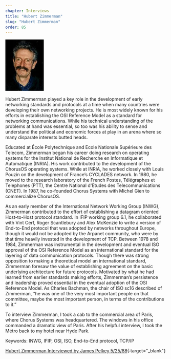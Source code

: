 ```yaml
---
chapter: Interviews
title: "Hubert Zimmerman"
slug: "Hubert Zimmerman"
order: 85
---
```


![Hubert Zimmerman](/assets/img/hubert-zimmerman-l.jpg)

Hubert Zimmerman played a key role in the development of early networking standards and protocols at a time when many countries were developing their own networking projects. He is most widely known for his efforts in establishing the OSI Reference Model as a standard for networking communications. While his technical understanding of the problems at hand was essential, so too was his ability to sense and understand the political and economic forces at play in an arena where so many disparate interests butted heads.

Educated at École Polytechnique and Ecole Nationale Supérieure des Telecom, Zimmerman began his career doing research on operating systems for the Institut National de Recherche en Informatique et Automatique (INRIA). His work contributed to the development of the ChorusOS operating systems. While at INRIA, he worked closely with Louis Pouzin on the development of France’s CYCLADES network. In 1980, he moved to the research laboratory of the French Postes, Télégraphes et Telephones (PTT), the Centre National d'Etudes des Telecommunications (CNET). In 1987, he co-founded Chorus Systems with Michel Gien to commercialize ChorusOS.

As an early member of the International Network Working Group (INWG), Zimmerman contributed to the effort of establishing a datagram oriented Host-to-Host protocol standard. In IFIP working group 6.1, he collaborated with Vint Cerf, Roger Scantlebury and Alex McKenzie to write a version of End-to-End protocol that was adopted by networks throughout Europe, though it would not be adopted by the Arpanet community, who were by that time heavily invested in the development of TCP. Between 1978 and 1984, Zimmerman was instrumental in the development and eventual ISO approval of the OSI Reference Model as an international standard for the layering of data communication protocols. Though there was strong opposition to making a theoretical model an international standard, Zimmerman foresaw the value of establishing agreement on the basic underlying architecture for future protocols. Motivated by what he had learned from earlier standards making efforts, Zimmerman’s persistence and leadership proved essential in the eventual adoption of the OSI Reference Model. As Charles Bachman, the chair of ISO sc16 described of Zimmerman, “he was one of the very most important people on that committee, maybe the most important person, in terms of the contributions to it.”

To interview Zimmerman, I took a cab to the commercial area of Paris, where Chorus Systems was headquartered. The windows in his office commanded a dramatic view of Paris. After his helpful interview, I took the Métro back to my hotel near Hyde Park.

Keywords: INWG, IFIP, OSI, ISO, End-to-End protocol, TCP/IP

[Hubert Zimmerman Interviewed by James Pelkey 5/25/88](https://archive.computerhistory.org/resources/access/text/2018/01/102738698-05-01-acc.pdf){:target="_blank"}
